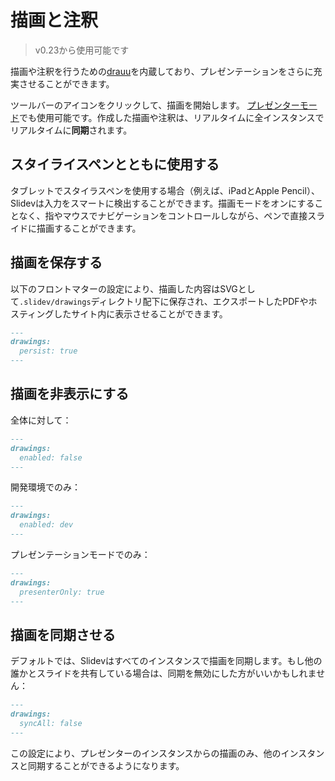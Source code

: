 # 描画と注釈

> v0.23から使用可能です

描画や注釈を行うための[drauu](https://github.com/antfu/drauu)を内蔵しており、プレゼンテーションをさらに充実させることができます。

ツールバーの<carbon-pen class="inline-icon-btn"/>アイコンをクリックして、描画を開始します。 [プレゼンターモード](/guide/presenter-mode)でも使用可能です。作成した描画や注釈は、リアルタイムに全インスタンスでリアルタイムに**同期**されます。

<Tweet id="1424027510342250499" />

## スタイライスペンとともに使用する

タブレットでスタイラスペンを使用する場合（例えば、iPadとApple Pencil）、Slidevは入力をスマートに検出することができます。描画モードをオンにすることなく、指やマウスでナビゲーションをコントロールしながら、ペンで直接スライドに描画することができます。

## 描画を保存する

以下のフロントマターの設定により、描画した内容はSVGとして`.slidev/drawings`ディレクトリ配下に保存され、エクスポートしたPDFやホスティングしたサイト内に表示させることができます。

```md
---
drawings: 
  persist: true
---
```

## 描画を非表示にする

全体に対して：

```md
---
drawings: 
  enabled: false
---
```

開発環境でのみ：

```md
---
drawings: 
  enabled: dev
---
```

プレゼンテーションモードでのみ：

```md
---
drawings: 
  presenterOnly: true
---
```

## 描画を同期させる

デフォルトでは、Slidevはすべてのインスタンスで描画を同期します。もし他の誰かとスライドを共有している場合は、同期を無効にした方がいいかもしれません：

```md
---
drawings: 
  syncAll: false
---
```

この設定により、プレゼンターのインスタンスからの描画のみ、他のインスタンスと同期することができるようになります。


